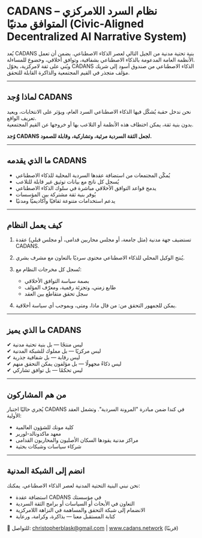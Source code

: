 # CADANS – نظام السرد اللامركزي المتوافق مدنيًا (Civic-Aligned Decentralized AI Narrative System)

يُعد CADANS بنية تحتية مدنية من الجيل التالي لعصر الذكاء الاصطناعي. يضمن أن تعمل الأنظمة العامة المدعومة بالذكاء الاصطناعي بشفافية، وتوافق أخلاقي، وخضوع للمساءلة.  
وبُني على ثقة لامركزية، يحوّل CADANS الذكاء الاصطناعي من صندوق أسود إلى شريك مؤلف متجذر في القيم المجتمعية والذاكرة القابلة للتحقق.

---

## لماذا وُجد CADANS

نحن ندخل حقبة يُشكّل فيها الذكاء الاصطناعي السرد العام، ويؤثر على الانتخابات، ويعيد تعريف الواقع.  
بدون بنية ثقة، يمكن اختطاف هذه الأنظمة أو التلاعب بها أو خروجها عن القيم المجتمعية.

**وُجد CADANS لجعل الثقة السردية مرئية، وتشاركية، وقابلة للصمود.**

---

## ما الذي يقدمه CADANS

- يُمكّن المجتمعات من استضافة عقدها السردية المحلية للذكاء الاصطناعي  
- يُسجل كل ناتج مع بيانات توثيق غير قابلة للتلاعب  
- يدمج قواعد التوافق الأخلاقي مباشرة في سلوك الذكاء الاصطناعي  
- يُوفر بنية ثقة مشتركة بين المؤسسات  
- يدعم استخدامات متنوعة ثقافيًا وأكاديميًا ومدنيًا  

---

## كيف يعمل النظام

1. تستضيف جهة مدنية (مثل جامعة، أو مجلس محاربين قدامى، أو مجلس قبلي) عقدة CADANS.  
2. يُنتج الوكيل المحلي للذكاء الاصطناعي محتوى سرديًا بالتعاون مع مشرف بشري.  
3. تُسجل كل مخرجات النظام مع:  
   - بصمة سياسة التوافق الأخلاقي  
   - طابع زمني، وتجزئة رقمية، ومعرّف المؤلف  
   - سجل تحقق متقاطع بين العقد  

4. يمكن للجمهور التحقق من: من قال ماذا، ومتى، وبموجب أي سياسة أخلاقية.

---

## ما الذي يميز CADANS

✔ ليس منتجًا — بل بنية تحتية مدنية  
✔ ليس مركزيًا — بل مملوك للشبكة المدنية  
✔ ليس رقابة — بل شفافية جذرية  
✔ ليس ذكاءً مجهولًا — بل مؤلفون يمكن التحقق منهم  
✔ ليس تحكمًا — بل توافق تشاركي  

---

## من هم المشاركون

يُجري حاليًا اختبار CADANS في كندا ضمن مبادرة "المرونة السردية". وتشمل العقد الأولية:

- كلية مونك للشؤون العالمية  
- معهد ماكدونالد-لورير  
- مراكز مدنية يقودها السكان الأصليون والمحاربون القدامى  
- شركاء سياسات وشبكات بحثية  

---

## انضم إلى الشبكة المدنية

نحن نبني البنية التحتية المدنية لعصر الذكاء الاصطناعي. يمكنك:

- استضافة عقدة CADANS في مؤسستك  
- التعاون في الأبحاث أو السياسات أو برامج الثقة السردية  
- الانضمام إلى شبكة التحقق والمساهمة في النزاهة اللامركزية  
- كتابة المستقبل معنا — بذاكرة، وكرامة، ورعاية  

📩 للتواصل: christopherblask@gmail.com | www.cadans.network (قريبًا)
